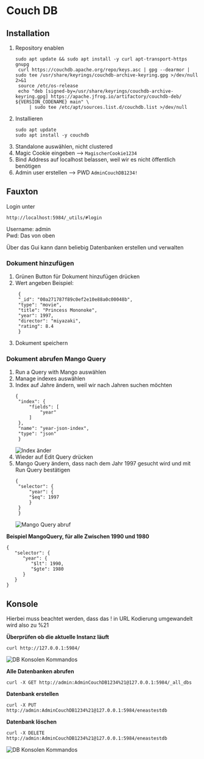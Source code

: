 # Couch DB

## Installation
1. Repository enablen
   ```
   sudo apt update && sudo apt install -y curl apt-transport-https gnupg
    curl https://couchdb.apache.org/repo/keys.asc | gpg --dearmor | sudo tee /usr/share/keyrings/couchdb-archive-keyring.gpg >/dev/null 2>&1
    source /etc/os-release
    echo "deb [signed-by=/usr/share/keyrings/couchdb-archive-keyring.gpg] https://apache.jfrog.io/artifactory/couchdb-deb/ ${VERSION_CODENAME} main" \
        | sudo tee /etc/apt/sources.list.d/couchdb.list >/dev/null
    ```
2. Installieren
   ```
   sudo apt update
   sudo apt install -y couchdb
   ```
3. Standalone auswählen, nicht clustered
4. Magic Cookie eingeben --> `MagischerCookie1234`
5. Bind Address auf localhost belassen, weil wir es nicht öffentlich benötigen
6. Admin user erstellen --> PWD `AdminCouchDB1234!`

## Fauxton
Login unter
```
http://localhost:5984/_utils/#login
```
Username: admin \
Pwd: Das von oben

Über das Gui kann dann beliebig Datenbanken erstellen und verwalten

### Dokument hinzufügen
1. Grünen Button für Dokument hinzufügen drücken
2. Wert angeben
   Beispiel:
   ```
    {
    "_id": "00a271787f89c0ef2e10e88a0c00048b",
    "type": "movie",
    "title": "Princess Mononoke",
    "year": 1997,
    "director": "miyazaki",
    "rating": 8.4
    }
   ```
3. Dokument speichern


### Dokument abrufen Mango Query
1. Run a Query with Mango auswählen
2. Manage indexes auswählen
3. Index auf Jahre ändern, weil wir nach Jahren suchen möchten
   ```
   {
    "index": {
        "fields": [
            "year"
        ]
    },
    "name": "year-json-index",
    "type": "json"
    }
   ```
   ![Index änder](../pictures/CouchDB/MangoQuery.jpg)
4. Wieder auf Edit Query drücken
5. Mango Query ändern, dass nach dem Jahr 1997 gesucht wird und mit Run Query bestätigen
   ```
   {
    "selector": {
        "year": {
        "$eq": 1997
        }
    }
    }
   ```
   ![Mango Query abruf](../pictures/CouchDB/AbrufMangoQuery.jpg)

**Beispiel MangoQuery, für alle Zwischen 1990 und 1980**
```
{
   "selector": {
      "year": {
         "$lt": 1990,
         "$gte": 1980
      }
   }
}
```

## Konsole
Hierbei muss beachtet werden, dass das ! in URL Kodierung umgewandelt wird also zu %21

**Überprüfen ob die aktuelle Instanz läuft**
```
curl http://127.0.0.1:5984/
```
![DB Konsolen Kommandos](../pictures/CouchDB/CurlFürInstanz.jpg)

**Alle Datenbanken abrufen**
```
curl -X GET http://admin:AdminCouchDB1234%21@127.0.0.1:5984/_all_dbs
```

**Datenbank erstellen**
```
curl -X PUT http://admin:AdminCouchDB1234%21@127.0.0.1:5984/eneastestdb
```

**Datenbank löschen**
```
curl -X DELETE http://admin:AdminCouchDB1234%21@127.0.0.1:5984/eneastestdb
```

![DB Konsolen Kommandos](../pictures/CouchDB/DBCommandsKonsole.jpg)

